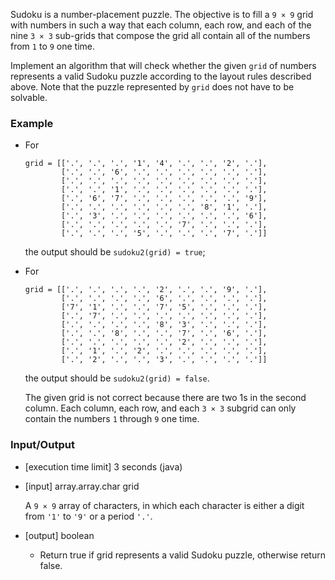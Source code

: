 Sudoku is a number-placement puzzle. The objective is to fill a `9 × 9` grid with numbers in such a way that each column, each row, and each of the nine `3 × 3` sub-grids that compose the grid all contain all of the numbers from `1` to `9` one time.

Implement an algorithm that will check whether the given `grid` of numbers represents a valid Sudoku puzzle according to the layout rules described above. Note that the puzzle represented by `grid` does not have to be solvable.

### Example

- For
  ```
  grid = [['.', '.', '.', '1', '4', '.', '.', '2', '.'],
          ['.', '.', '6', '.', '.', '.', '.', '.', '.'],
          ['.', '.', '.', '.', '.', '.', '.', '.', '.'],
          ['.', '.', '1', '.', '.', '.', '.', '.', '.'],
          ['.', '6', '7', '.', '.', '.', '.', '.', '9'],
          ['.', '.', '.', '.', '.', '.', '8', '1', '.'],
          ['.', '3', '.', '.', '.', '.', '.', '.', '6'],
          ['.', '.', '.', '.', '.', '7', '.', '.', '.'],
          ['.', '.', '.', '5', '.', '.', '.', '7', '.']]
  ```
  the output should be
  `sudoku2(grid) = true`;

- For
  ```
  grid = [['.', '.', '.', '.', '2', '.', '.', '9', '.'],
          ['.', '.', '.', '.', '6', '.', '.', '.', '.'],
          ['7', '1', '.', '.', '7', '5', '.', '.', '.'],
          ['.', '7', '.', '.', '.', '.', '.', '.', '.'],
          ['.', '.', '.', '.', '8', '3', '.', '.', '.'],
          ['.', '.', '8', '.', '.', '7', '.', '6', '.'],
          ['.', '.', '.', '.', '.', '2', '.', '.', '.'],
          ['.', '1', '.', '2', '.', '.', '.', '.', '.'],
          ['.', '2', '.', '.', '3', '.', '.', '.', '.']]
  ```
  the output should be
  `sudoku2(grid) = false`.

  The given grid is not correct because there are two 1s in the second column. Each column, each row, and each `3 × 3` subgrid can only contain the numbers `1` through `9` one time.

### Input/Output

- [execution time limit] 3 seconds (java)

- [input] array.array.char grid

  A `9 × 9` array of characters, in which each character is either a digit from `'1'` to `'9'` or a period `'.'`.

- [output] boolean

  - Return true if grid represents a valid Sudoku puzzle, otherwise return false.